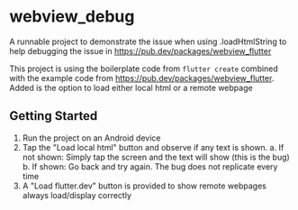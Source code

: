 # webview_debug

A runnable project to demonstrate the issue when using .loadHtmlString to help debugging the issue in https://pub.dev/packages/webview_flutter

This project is using the boilerplate code from `flutter create` combined with the example code from https://pub.dev/packages/webview_flutter.
Added is the option to load either local html or a remote webpage

## Getting Started

1. Run the project on an Android device
2. Tap the "Load local html" button and observe if any text is shown.
   a. If not shown: Simply tap the screen and the text will show (this is the bug)
   b. If shown: Go back and try again. The bug does not replicate every time
3. A "Load flutter.dev" button is provided to show remote webpages always load/display correctly
